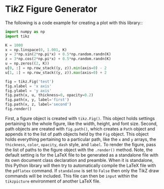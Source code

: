# Ti*k*Z Figure Generator

The following is a code example for creating a plot with this library::

```python
import numpy as np
import tikz

K = 1000
x = np.linspace(0, 1.001, K)
y = 3*np.sin(2*np.pi*x) + 0.5*np.random.randn(K)
z = 3*np.cos(2*np.pi*x) + 0.5*np.random.randn(K)
u = np.zeros((2, K))
u[0, :] = np.row_stack((y, z)).min(axis=0) - 2
u[1, :] = np.row_stack((y, z)).max(axis=0) + 2

fig = tikz.Fig('test')
fig.xlabel = 'x axis'
fig.ylabel = 'y axis'
fig.path(x, u, thickness=0, opacity=0.2)
fig.path(x, y, label='first')
fig.path(x, z, label='second')
fig.render()
```

First, a figure object is created with `tikz.Fig()`. This object holds settings
pertaining to the whole figure, like the width, height, and font size. Second,
path objects are created with `fig.path()`, which creates a `Path` object and
appends it to the list of path objects held by the `Fig` object. This object
holds everything pertaining to a particular path, like the `x` and `y` arrays,
the `thickness`, `color`, `opacity`, `dash` style, and `label`. To render the
figure, pass the list of paths to the figure object with the `.render()` method.
Note, the default setting is for the LaTeX file to be generated as a standalone
file with its own document class declaration and preamble. When it is
standalone, this Python library will then try to automatically compile the LaTeX
file with the `pdflatex` command. If `standalone` is set to `False` then only
the TikZ draw commands will be included. This file can then be `input` within
the `tikzpicture` environment of another LaTeX file.
